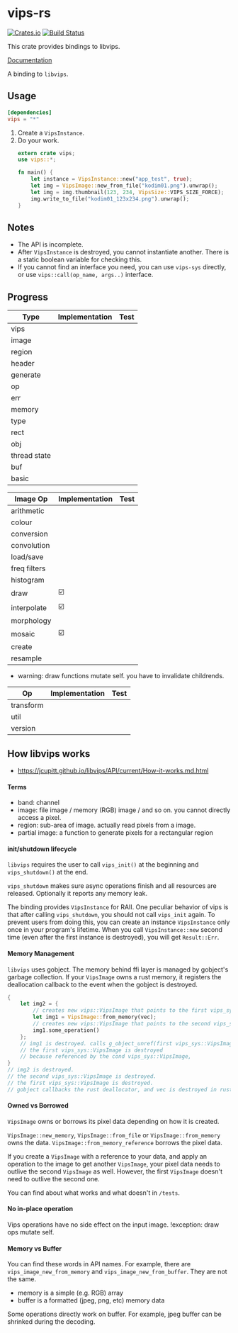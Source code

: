 # vips-rs
[![Crates.io](https://img.shields.io/crates/v/vips.svg)](https://crates.io/crates/vips-rs)
[![Build Status](https://travis-ci.org/elbaro/vips-rs.svg?branch=master)](https://travis-ci.org/elbaro/vips-rs)

This crate provides bindings to libvips.

[Documentation](https://elbaro.github.io/vips-rs/vips/)

A binding to `libvips`.

## Usage

```toml
[dependencies]
vips = "*"
```

1. Create a `VipsInstance`.
2. Do your work.
    ```rs
    extern crate vips;
    use vips::*;

    fn main() {
        let instance = VipsInstance::new("app_test", true);
        let img = VipsImage::new_from_file("kodim01.png").unwrap();
        let img = img.thumbnail(123, 234, VipsSize::VIPS_SIZE_FORCE);
        img.write_to_file("kodim01_123x234.png").unwrap();
    }
    ```

## Notes
- The API is incomplete.
- After `VipsInstance` is destroyed, you cannot instantiate another. There is a static boolean variable for checking this.
- If you cannot find an interface you need, you can use `vips-sys` directly, or use `vips::call(op_name, args..)` interface.

## Progress

| Type | Implementation | Test |
|------|----------------|------|
| vips |  |  |
| image |  |  |
| region |  |  |
| header |  |  |
| generate |  |  |
| op |  |  |
| err |  |  |
| memory |  |  |
| type |  |  |
| rect |  |  |
| obj |  |  |
| thread state |  |  |
| buf |  |  |
| basic |  |  |


| Image Op | Implementation | Test |
|----|----------------|------|
| arithmetic |  |  |
| colour |  |  |
| conversion |  |  |
| convolution |  |  |
| load/save |  |  |
| freq filters |  |  |
| histogram |  |  |
| draw | ☑️ |  |
| interpolate | ☑️ |  |
| morphology |  |  |
| mosaic | ☑️ |  |
| create |  |  |
| resample |  |  |

- warning: draw functions mutate self. you have to invalidate childrends.


| Op | Implementation | Test |
|----|----------------|------|
| transform |  |  |
| util |  |  |
| version |  |  |


## How libvips works
- https://jcupitt.github.io/libvips/API/current/How-it-works.md.html

#### Terms
- band: channel
- image: file image / memory (RGB) image / and so on. you cannot directly access a pixel.
- region: sub-area of image. actually read pixels from a image.
- partial image: a function to generate pixels for a rectangular region


#### init/shutdown lifecycle
`libvips` requires the user to call `vips_init()` at the beginning and `vips_shutdown()` at the end.

`vips_shutdown` makes sure async operations finish and all resources are released. Optionally it reports any memory leak.

The binding provides `VipsInstance` for RAII. One peculiar behavior of vips is that after calling `vips_shutdown`, you should not call `vips_init` again. To prevent users from doing this, you can create an instance `VipsInstance` only once in your program's lifetime. When you call `VipsInstance::new` second time (even after the first instance is destroyed), you will get `Result::Err`.

#### Memory Management
`libvips` uses gobject. The memory behind ffi layer is managed by gobject's garbage collection.
If your `VipsImage` owns a rust memory, it registers the deallocation callback to the event when the gobject is destroyed.

```rust
{
    let img2 = {
        // creates new vips::VipsImage that points to the first vips_sys::VipsImage
        let img1 = VipsImage::from_memory(vec);
        // creates new vips::VipsImage that points to the second vips_sys::VipsImage
        img1.some_operation()
    };
    // img1 is destroyed. calls g_object_unref(first vips_sys::VipsImage).
    // the first vips_sys::VipsImage is destroyed
    // because referenced by the cond vips_sys::VipsImage,
}
// img2 is destroyed.
// the second vips_sys::VipsImage is destroyed.
// the first vips_sys::VipsImage is destroyed.
// gobject callbacks the rust deallocator, and vec is destroyed in rust side.
```

#### Owned vs Borrowed
`VipsImage` owns or borrows its pixel data depending on how it is created.

`VipsImage::new_memory`, `VipsImage::from_file` or `VipsImage::from_memory` owns the data.
`VipsImage::from_memory_reference` borrows the pixel data.

If you create a `VipsImage` with a reference to your data, and apply an operation to the image to get another `VipsImage`, your pixel data needs to outlive the second `VipsImage` as well. However, the first `VipsImage` doesn't need to outlive the second one.

You can find about what works and what doesn't in `/tests`.



#### No in-place operation
Vips operations have no side effect on the input image.
!exception: draw ops mutate self.

#### Memory vs Buffer
You can find these words in API names. For example, there are `vips_image_new_from_memory` and `vips_image_new_from_buffer`. They are not the same.

- memory is a simple (e.g. RGB) array
- buffer is a formatted (jpeg, png, etc) memory data

Some operations directly work on buffer. For example, jpeg buffer can be shrinked during the decoding.
